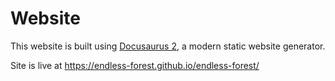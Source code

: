 # Website

This website is built using [Docusaurus 2](https://docusaurus.io/), a modern static website generator.

Site is live at https://endless-forest.github.io/endless-forest/

